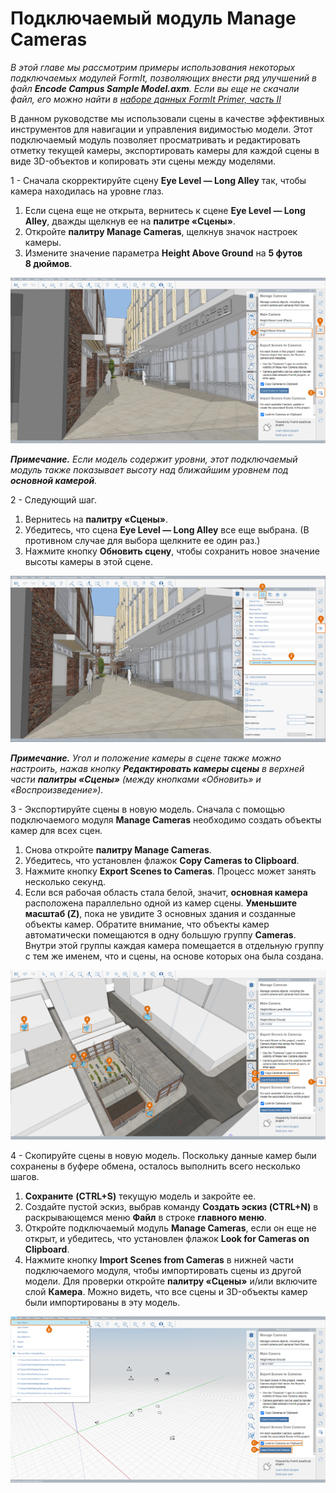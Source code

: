 # Подключаемый модуль Manage Cameras

_В этой главе мы рассмотрим примеры использования некоторых подключаемых модулей FormIt, позволяющих внести ряд улучшений в файл_ _**Encode Campus Sample Model.axm**. Если вы еще не скачали файл, его можно найти в _[_наборе данных FormIt Primer, часть II_](https://formit-help.s3.amazonaws.com/FormIt+Primer+Part+2+Datasets.zip)__

В данном руководстве мы использовали сцены в качестве эффективных инструментов для навигации и управления видимостью модели. Этот подключаемый модуль позволяет просматривать и редактировать отметку текущей камеры, экспортировать камеры для каждой сцены в виде 3D-объектов и копировать эти сцены между моделями.

1 - Сначала скорректируйте сцену **Eye Level — Long Alley** так, чтобы камера находилась на уровне глаз.

1. Если сцена еще не открыта, вернитесь к сцене **Eye Level — Long Alley**, дважды щелкнув ее на **палитре «Сцены»**.
2. Откройте **палитру Manage Cameras**, щелкнув значок настроек камеры.
3. Измените значение параметра **Height Above Ground** на **5 футов 8 дюймов**.

![](<../../.gitbook/assets/6 (6) (1).png>)

_**Примечание.**_ _Если модель содержит уровни, этот подключаемый модуль также показывает высоту над ближайшим уровнем под_ _**основной камерой**._

2 - Следующий шаг.

1. Вернитесь на **палитру «Сцены»**.
2. Убедитесь, что сцена **Eye Level — Long Alley** все еще выбрана. (В противном случае для выбора щелкните ее один раз.)
3. Нажмите кнопку **Обновить сцену**, чтобы сохранить новое значение высоты камеры в этой сцене.

![](<../../.gitbook/assets/7 (1) (1).png>)

_**Примечание.**_ _Угол и положение камеры в сцене также можно настроить, нажав кнопку_ _**Редактировать камеры сцены**_ _в верхней части_ _**палитры «Сцены»**_ _(между кнопками «Обновить» и «Воспроизведение»)._

3 - Экспортируйте сцены в новую модель. Сначала с помощью подключаемого модуля **Manage Cameras** необходимо создать объекты камер для всех сцен.

1. Снова откройте **палитру Manage Cameras**.
2. Убедитесь, что установлен флажок **Copy Cameras to Clipboard**.
3. Нажмите кнопку **Export Scenes to Cameras**. Процесс может занять несколько секунд.
4. Если вся рабочая область стала белой, значит, **основная камера** расположена параллельно одной из камер сцены. **Уменьшите масштаб (Z)**, пока не увидите 3 основных здания и созданные объекты камер. Обратите внимание, что объекты камер автоматически помещаются в одну большую группу **Cameras**. Внутри этой группы каждая камера помещается в отдельную группу с тем же именем, что и сцены, на основе которых она была создана.

![](<../../.gitbook/assets/8 (7) (1).png>)

4 - Скопируйте сцены в новую модель. Поскольку данные камер были сохранены в буфере обмена, осталось выполнить всего несколько шагов.

1. **Сохраните** **(CTRL+S)** текущую модель и закройте ее.
2. Создайте пустой эскиз, выбрав команду **Создать эскиз (CTRL+N)** в раскрывающемся меню **Файл** в строке **главного меню**.
3. Откройте подключаемый модуль **Manage Cameras**, если он еще не открыт, и убедитесь, что установлен флажок **Look for Cameras on Clipboard**.
4. Нажмите кнопку **Import Scenes from Cameras** в нижней части подключаемого модуля, чтобы импортировать сцены из другой модели. Для проверки откройте **палитру «Сцены»** и/или включите слой **Камера**. Можно видеть, что все сцены и 3D-объекты камер были импортированы в эту модель.

![](<../../.gitbook/assets/9 (7) (1).png>)
